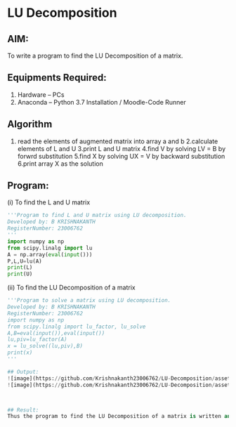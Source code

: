 # LU Decomposition 

## AIM:
To write a program to find the LU Decomposition of a matrix.

## Equipments Required:
1. Hardware – PCs
2. Anaconda – Python 3.7 Installation / Moodle-Code Runner

## Algorithm
1. read the elements of augmented matrix into array a and b
2.calculate elements of L and U
3.print L and U matrix
4.find V by solving LV = B by forwrd substitution
5.find X by solving UX = V by backward substitution
6.print array X as the solution


## Program:
(i) To find the L and U matrix
```python
'''Program to find L and U matrix using LU decomposition.
Developed by: B KRISHNAKANTH
RegisterNumber: 23006762
'''
import numpy as np 
from scipy.linalg import lu
A = np.array(eval(input()))
P,L,U=lu(A)
print(L)
print(U)
```
(ii) To find the LU Decomposition of a matrix
```python
'''Program to solve a matrix using LU decomposition.
Developed by: B KRISHNAKANTH
RegisterNumber: 23006762
import numpy as np
from scipy.linalg import lu_factor, lu_solve
A,B=eval(input()),eval(input())
lu,piv=lu_factor(A)
x = lu_solve((lu,piv),B)
print(x)
'''

## Output:
![image](https://github.com/Krishnakanth23006762/LU-Decomposition/assets/138849446/95958a4b-55a2-40c8-a407-d447270a8e89)
![image](https://github.com/Krishnakanth23006762/LU-Decomposition/assets/138849446/e12bfede-7d43-4a73-9c66-94df62f11be1)



## Result:
Thus the program to find the LU Decomposition of a matrix is written and verified using python programming.

